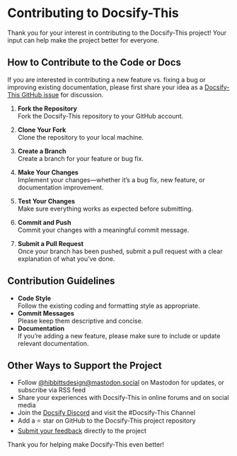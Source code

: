 # Contributing to Docsify-This

Thank you for your interest in contributing to the Docsify-This project! Your input can help make the project better for everyone.

## How to Contribute to the Code or Docs

If you are interested in contributing a new feature vs. fixing a bug or improving existing documentation, please first share your idea as a [Docsify-This GitHub issue](https://github.com/hibbitts-design/docsify-this/issues) for discussion.

1. **Fork the Repository**  
   Fork the Docsify-This repository to your GitHub account.

2. **Clone Your Fork**  
   Clone the repository to your local machine.

3. **Create a Branch**  
   Create a branch for your feature or bug fix.

4. **Make Your Changes**  
   Implement your changes—whether it’s a bug fix, new feature, or documentation improvement.

5. **Test Your Changes**  
   Make sure everything works as expected before submitting.

6. **Commit and Push**  
   Commit your changes with a meaningful commit message.

7. **Submit a Pull Request**  
   Once your branch has been pushed, submit a pull request with a clear explanation of what you’ve done.

## Contribution Guidelines

- **Code Style**  
   Follow the existing coding and formatting style as appropriate.
- **Commit Messages**  
   Please keep them descriptive and concise.
- **Documentation**  
   If you’re adding a new feature, please make sure to include or update relevant documentation.

## Other Ways to Support the Project

- Follow [@hibbittsdesign@mastodon.social](https://mastodon.social/@hibbittsdesign) on Mastodon for updates, or subscribe via RSS feed
- Share your experiences with Docsify-This in online forums and on social media
- Join the [Docsify Discord](https://discord.gg/docsify) and visit the #Docsify-This Channel
- Add a ⭐️ star on GitHub to the Docsify-This project repository
- [Submit your feedback](https://forms.gle/ViYu2ZdPmj6PeQ439) directly to the project


Thank you for helping make Docsify-This even better!